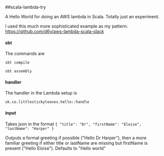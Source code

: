 ##scala-lambda-try

A Hello World for doing an AWS lambda in Scala.  Totally just an experiment.

I used this much more sophisticated example as my pattern:
https://github.com/d6y/aws-lambda-scala-slack
#### sbt
The commands are 

`sbt compile`

`sbt assembly`
#### handler
The handler in the Lambda setup is 

`uk.co.littlestickyleaves.hello::handle`
#### input
Takes json in the format 
`{
  "title": "Dr",
  "firstName": "Eloise",
  "lastName": "Harper"
}`

Outputs a formal greeting if possible ("Hello Dr Harper"), 
then a more familiar greeting if either title or lastName are missing 
but firstName is present ("Hello Eloise"). Defaults to "Hello world"